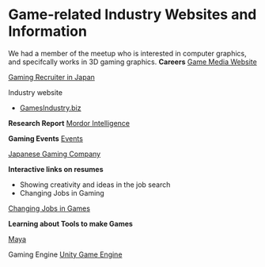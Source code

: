 # Game-related Industry Websites and Information

We had a member of the meetup who is interested in computer graphics, and specifcally works in 3D gaming graphics. 
**Careers**
[Game Media Website](http://jobs.gamasutra.com/)

[Gaming Recruiter in Japan](https://www.siliconstudio.co.jp/en/)

Industry website
* [GamesIndustry.biz](https://www.gamesindustry.biz/)

**Research Report**
[Mordor Intelligence](https://www.mordorintelligence.com/industry-reports/global-games-market)

**Gaming Events**
[Events](http://www.eventsforgamers.com/)

[Japanese Gaming Company](https://activegamingmedia.com/en/)

**Interactive links on resumes**
* Showing creativity and ideas in the job search
* Changing Jobs in Gaming

[Changing Jobs in Games](https://www.workport.co.jp/gamelp/)

**Learning about Tools to make Games**

[Maya](https://www.autodesk.com/products/maya-lt/overview)
    
Gaming Engine
[Unity Game Engine](https://unity3d.com/)

